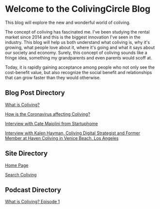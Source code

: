 <h1>Welcome to the ColivingCircle Blog</h1>

This blog will explore the new and wonderful world of coliving. 

The concept of coliving has fascinated me. I've been studying the rental market since 2014 and this is the biggest innovation I've seen in the industry. This blog will help us both understand what coliving is, why it's growing, what people love about it, where it's going and what it says about our society and economy. Surely, this concept of coliving sounds like a fringe idea, something my grandparents and even parents would scoff at. 

Today, it is rapidly gaining acceptance among people who not only see the cost-benefit value, but also recognize the social benefit and relationships that can grow faster than they would otherwise. 

<h2>Blog Post Directory</h2>

[What is Coliving?](http://blog.colivingcircle.com/2020/03/06/what-is-coliving)

[How is the Coronavirus affecting Coliving?](http://blog.colivingcircle.com/2020/03/15/how-is-coronavirus-affecting-coliving)

[Interview with Cate Maiolini from Startuphome](http://blog.colivingcircle.com/2020/03/25/interview-Cate-Maiolini-startuphome-london)

[Interview with Kalen Hayman, Coliving Digital Strategist and Former Member at Haven Coliving in Venice Beach, Los Angeles](http://blog.colivingcircle.com/2020/04/01/interview-kalen-hayman-haven-coliving)

<h2>Site Directory</h2>

[Home Page](colivingcircle.com)

[Search Coliving](search.colivingcircle.com)

<h2>Podcast Directory</h2>

[What is Coliving? Episode 1](https://anchor.fm/colivingcircle)
